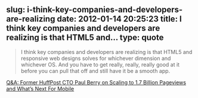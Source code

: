 slug: i-think-key-companies-and-developers-are-realizing
date: 2012-01-14 20:25:23
title: I think key companies and developers are realizing is that HTML5 and...
type: quote
---

> I think key companies and developers are realizing is that HTML5 and responsive web designs solves for whichever dimension and whichever OS. And you have to get really, really, really good at it before you can pull that off and still have it be a smooth app.

[Q&A: Former HuffPost CTO Paul Berry on Scaling to 1.7 Billion Pageviews and What’s Next For Mobile](http://www.readwriteweb.com/archives/qa_former_huffpost_cto_paul_berry_on_scaling_to_17_billion_pageviews_and_whats_next_for_mobile.php)
